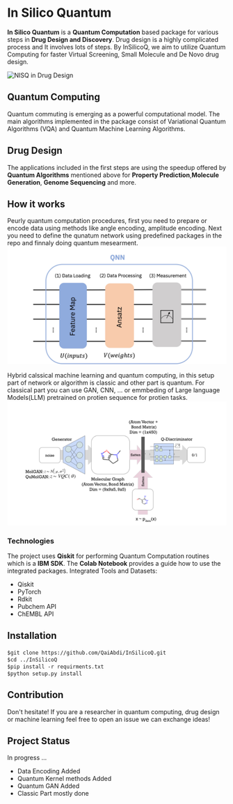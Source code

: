 # In Silico Quantum

**In Silico Quantum** is a __Quantum Computation__ based package for various steps in __Drug Design and Discovery__. Drug design is a highly complicated process and It involves lots of steps. By InSilicoQ, we aim to utilize Quantum Computing for faster Virtual Screening, Small Molecule and De Novo drug design. 

![NISQ in Drug Design](./img/NISQ.png)


## Quantum Computing

Quantum commuting is emerging as a powerful computational model. The main algorithms implemented in the package consist of Variational Quantum Algorithms (VQA)
and Quantum Machine Learning Algorithms. 

## Drug Design 
The applications included in the first steps are using the speedup offered by __Quantum Algorithms__ mentioned above for __Property Prediction__,__Molecule Generation__, __Genome Sequencing__ and more. 


## How it works

Peurly quantum computation procedures, first you need to prepare or encode data using methods like angle encoding, amplitude encoding. Next you need to define the qunatum network using predefined packages in the repo and finnaly doing quantum mesearment.
![NISQ in Drug Design](./img/QNN.jpg)

Hybrid calssical machine learning and quantum computing, in this setup part of network or algorithm is classic and other part is quantum. For classical part you can use GAN, CNN, ... or  emmbeding of Large language Models(LLM) pretrained on protien sequence for protien tasks.
![NISQ in Drug Design](./img/QGAN.PNG)

### Technologies
The project uses __Qiskit__ for performing Quantum Computation routines which is a __IBM SDK__. The __Colab Notebook__ provides a guide how to use the integrated packages. Integrated Tools and Datasets:

* Qiskit
* PyTorch
* Rdkit
* Pubchem API
* ChEMBL API

## Installation

```
$git clone https://github.com/QaiAbdi/InSilicoQ.git
$cd ../InSilicoQ
$pip install -r requirments.txt
$python setup.py install
```

## Contribution
Don't hesitate! If you are a researcher in quantum computing, drug design or machine learning feel free to open an issue we can exchange ideas!



## Project Status
 In progress ... 
 - Data Encoding Added
 - Quantum Kernel methods Added
 - Quantum GAN Added
 - Classic Part mostly done





